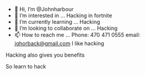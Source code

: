 - 👋 Hi, I’m @Johnharbour
- 👀 I’m interested in ... Hacking in fortnite
- 🌱 I’m currently learning ... Hacking
- 💞️ I’m looking to collaborate on ... Hacking
- 📫 How to reach me ... Phone: 470 471 0555 email: jghorback@gmail.com
I like hacking 
<!--- Because hacking is fun
Johnharbour/Johnharbour is a ✨ special ✨ repository because its `README.md` (this file) appears on your GitHub profile.
You can click the Preview link to take a look at your changes.
---> Hacking also gives you benefits 
So learn to hack
